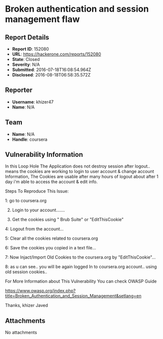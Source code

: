 # Broken authentication and session management flaw 

## Report Details
- **Report ID**: 152080
- **URL**: https://hackerone.com/reports/152080
- **State**: Closed
- **Severity**: N/A
- **Submitted**: 2016-07-18T16:08:54.964Z
- **Disclosed**: 2016-08-18T06:58:35.572Z

## Reporter
- **Username**: khizer47
- **Name**: N/A

## Team
- **Name**: N/A
- **Handle**: coursera

## Vulnerability Information
In this Loop Hole The Application does not destroy session after logout.. means the cookies are working to login to user account & change account Information, The Cookies are usable after many hours of logout about after 1 day i'm able to access the account & edit info.

Steps To Reproduce This Issue:

1: go to coursera.org

2. Login to your account.......

3. Get the cookies using " Brub Suite" or "EditThisCookie" 

4: Logout from the account...

5: Clear all the cookies related to coursera.org

6: Save the cookies you copied in a text file...

7: Now Injact/Import Old Cookies to the coursera.org by "EditThisCookie"... 

8: as u can see.. you will be again logged In to coursera.org account.. using old session cookies..

For More Information about This Vulnerability You can check OWASP Guide 

https://www.owasp.org/index.php?title=Broken_Authentication_and_Session_Management&setlang=en 

Thanks, 
khizer Javed


## Attachments
No attachments
